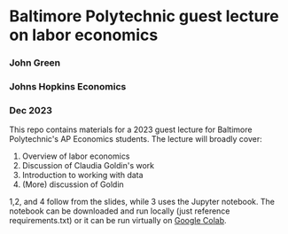 # Baltimore Polytechnic guest lecture on labor economics
### John Green
### Johns Hopkins Economics
### Dec 2023

This repo contains materials for a 2023 guest lecture for Baltimore Polytechnic's AP Economics students. The lecture will broadly cover:
1. Overview of labor economics
2. Discussion of Claudia Goldin's work
3. Introduction to working with data
4. (More) discussion of Goldin

1,2, and 4 follow from the slides, while 3 uses the Jupyter notebook. The notebook can be downloaded and run locally (just reference requirements.txt) or it can be run virtually on [Google Colab](https://colab.research.google.com/drive/1NH7f65Q2kQUtNeaf-sXADWCAISPKbmnh?usp=sharing).